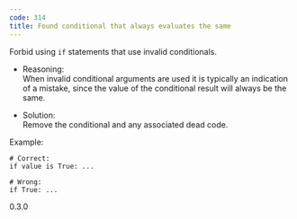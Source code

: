 ```yaml
---
code: 314
title: Found conditional that always evaluates the same
---
```


Forbid using `if` statements that use invalid conditionals.

  - Reasoning:  
    When invalid conditional arguments are used it is typically an
    indication of a mistake, since the value of the conditional result
    will always be the same.

  - Solution:  
    Remove the conditional and any associated dead code.

Example:

    # Correct:
    if value is True: ...
    
    # Wrong:
    if True: ...

<div class="versionadded">

0.3.0

</div>